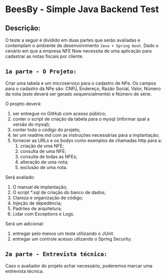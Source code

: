 # BeesBy - Simple Java Backend Test

## Descrição:

O teste a seguir é dividido em duas partes que serão avaliadas e contemplam o 
ambiente de desenvolvimento `Java + Spring boot`. Dado o cenário em que a empresa 
NFE Now necessita de uma aplicação para cadastrar as notas fiscais por cliente.


## `1a parte - O Projeto:`

Criar uma tabela e um microserviço para o cadastro de NFe. Os campos para o cadastro 
da NFe são: CNPJ, Endereço, Razão Social, Valor, Número da nota (este deverá ser gerado 
sequencialmente) e Número de série.

O projeto deverá:
1) ser entregue no GitHub com acesso público;
2) conter o script de criação da tabela para o mysql (informar qual a versão do mysql);
3) conter todo o código do projeto;
4) ter um readme.md com as instruções necessárias para a implantação;
5) fornecer as URLs e os bodys como exemplos de chamadas http para a:
   1) criação de uma NFE;
   2) consulta de uma NFE;
   3) consulta de todas as NFEs;
   4) alteração de uma nota;
   5) exclusão de uma nota.

Será avaliado:
1) O manual de implantação;
2) O script *.sql de criação do banco de dados;
3) Clareza e organização de código;
4) Injeção de depedência;
5) Padrões de arquitetura;
6) Lidar com Exceptions e Logs.

Será um adicional:
1) entregar pelo menos um teste utilizando o JUnit.
2) entregar um controle acesso utlizando o Spring Security.

## `2a parte - Entrevista técnica:`

Caso o avaliador do projeto achar necessário, poderemos marcar uma entrevista técnica.
